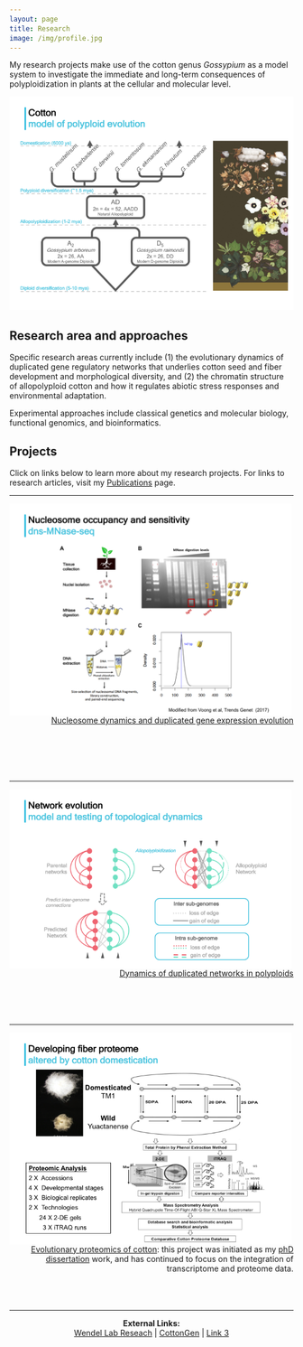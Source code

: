 ```yaml
---
layout: page
title: Research
image: /img/profile.jpg
---
```


My research projects make use of the cotton genus *Gossypium* as a model system to investigate the immediate and long-term consequences of polyploidization in plants at the cellular and molecular level.

![](/research/cottonModel.png)

## Research area and approaches

Specific research areas currently include (1) the evolutionary dynamics of duplicated gene regulatory networks that underlies cotton seed and fiber development and morphological diversity, and (2) the chromatin structure of allopolyploid cotton and how it regulates abiotic stress responses and environmental adaptation. 

Experimental approaches include classical genetics and molecular biology, functional genomics, and bioinformatics. 

## Projects

Click on links below to learn more about my research projects. For links to research articles, visit my [Publications](publications.md) page.

---
   
<p align="left">
  <img align="left" src="/research/dns.png" width="500">
</p>

<p align="right">
  <br><br><br><br><br><br>
  <a href="/research/nucleosomeEvo">Nucleosome dynamics and duplicated gene expression evolution</a>
  <br><br><br><br><br><br>
</p>

---
   
<p align="left">
  <img align="left" src="/research/NetworkEvo.png" width="500">
</p>

<p align="right">
  <br><br><br><br><br>
  <a href="/research/NetworkEvo">Dynamics of duplicated networks in polyploids</a>
  <br><br><br><br><br>
</p>

---

<p align="left">
  <img align="left" src="/research/proteomics.png" width="500">
</p>
<p align="right">
  <br><br><br><br>
  <a href="/research/proteomics">Evolutionary proteomics of cotton</a>: this project was initiated as my <a href="http://lib.dr.iastate.edu/etd/13415/">phD dissertation</a> work, and has continued to focus on the integration of transcriptome and proteome data.
  <br><br><br><br>
</p>

---

<div>
<p align="center">
  <b>External Links:</b><br>
  <a href="http://www.eeob.iastate.edu/faculty/WendelJ/research.htm">Wendel Lab Reseach</a> |
  <a href="https://www.cottongen.org">CottonGen</a> |
  <a href="#">Link 3</a>
  <br><br>
</p>
</div>
